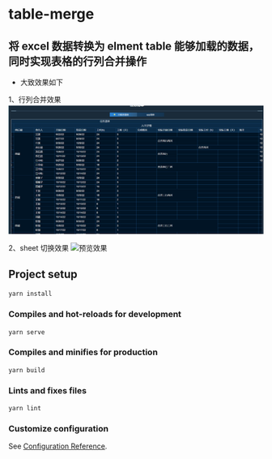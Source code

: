 # table-merge

## 将 excel 数据转换为 elment table 能够加载的数据，同时实现表格的行列合并操作

- 大致效果如下

1、行列合并效果
![行列合并效果](./public/rowColMerge.png)

2、sheet 切换效果
![预览效果](./public/excelToTable.gif)

## Project setup

```
yarn install
```

### Compiles and hot-reloads for development

```
yarn serve
```

### Compiles and minifies for production

```
yarn build
```

### Lints and fixes files

```
yarn lint
```

### Customize configuration

See [Configuration Reference](https://cli.vuejs.org/config/).
